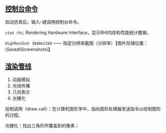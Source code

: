 ## [控制台命令](https://blog.csdn.net/somnusand/article/details/115511383) 

启动仿真后，输入`~`键调用控制台命令。

`stat rhi`: Rendering Hardware Interface，显示RHI内存和性能统计数据。

`HighResShot 3840x2160` —— 指定分辨率截图（分辨率）【图片存储位置：\Saved\Screenshots\】


## [渲染管线](https://zhuanlan.zhihu.com/p/373995698) 

1. 动画模拟
2. 光线传播
3. 几何表示
4. 光栅化

绘制调用（draw call）：在计算机图形学中，指向图形处理器发送指令以绘制图形的过程。

光栅化：找出三角形所覆盖到的像素；








